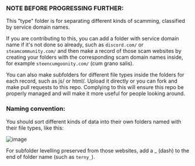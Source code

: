 ### NOTE BEFORE PROGRESSING FURTHER:
This "type" folder is for separating different kinds of scamming, classified by service domain names.

If you are contributing to this, you can add a folder with service domain name if it's not done so already, such as `discord.com/` or `steamcommunity.com/` and then make a record of those scam websites by creating your folders with the corresponding scam domain names inside, for example `steencumgoonity.com/` (cum grano salis). 

You can also make subfolders for different file types inside the folders for each record, such as js/ or html/. Upload it directly or you can fork and make pull requests to this repo. Complying to this will ensure this repo be properly managed and will make it more useful for people looking around. 

### Naming convention:
You should sort different kinds of data into their own folders named with their file types, like this:

![image](https://github.com/user-attachments/assets/512a1d30-fad8-4f30-8b71-1e9f6a85dac8)

For subfolder levelling preserved from those websites, add a _ (dash) to the end of folder name (such as `terny_`).


